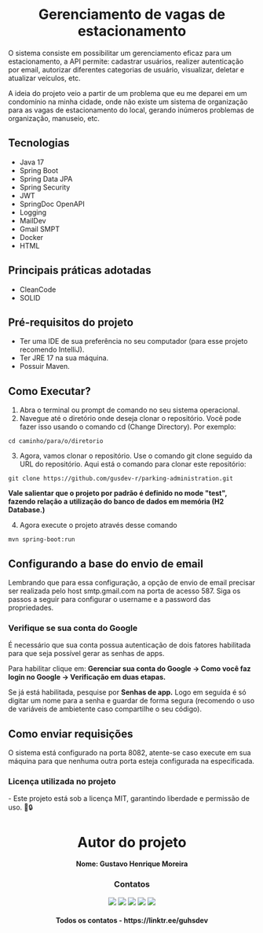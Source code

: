 <h1 align="center">
  Gerenciamento de vagas de estacionamento
</h1>
<p>
  O sistema consiste em possibilitar um gerenciamento eficaz para um estacionamento, a API permite: 
cadastrar usuários, realizer autenticação por email, autorizar diferentes categorias de usuário, visualizar, deletar e atualizar veículos, etc.
</p>

<p>
  A ideia do projeto veio a partir de um problema que eu me deparei em um condomínio na minha cidade, 
onde não existe um sistema de organização para as vagas de estacionamento do local, gerando inúmeros problemas de organização, 
manuseio, etc.
</p>

<h2>
  Tecnologias
</h2>

<ul>
  <li>Java 17</li>
  <li>Spring Boot </li>
  <li>Spring Data JPA </li>
  <li>Spring Security</li>
  <li>JWT</li>
  <li>SpringDoc OpenAPI</li>
  <li>Logging</li>
  <li>MailDev</li>
  <li>Gmail SMPT</li>
  <li>Docker</li>
  <li>HTML</li>
</ul>

<h2>
  Principais práticas adotadas
</h2>

<ul>
  <li>CleanCode</li>
  <li>SOLID</li>
</ul>

<h2>
  Pré-requisitos do projeto
</h2>
<ul>
  <li>Ter uma IDE de sua preferência no seu computador (para esse projeto recomendo IntelliJ).</li>
  <li>Ter JRE 17 na sua máquina.</li>
  <li>Possuir Maven.</li>
</ul>

<h2>
  Como Executar?
</h2> 

1. Abra o terminal ou prompt de comando no seu sistema operacional.
2. Navegue até o diretório onde deseja clonar o repositório. Você pode fazer isso usando o comando cd (Change Directory). Por exemplo:
```
cd caminho/para/o/diretorio
```
3. Agora, vamos clonar o repositório. Use o comando git clone seguido da URL do repositório. Aqui está o comando para clonar este repositório:
```
git clone https://github.com/gusdev-r/parking-administration.git
```
<p> 
  <b> Vale salientar que o projeto por padrão é definido no mode "test", 
  fazendo relação a utilização do banco de dados em memória (H2 Database.) </b>
</p>

4. Agora execute o projeto através desse comando

```
mvn spring-boot:run
```
<h2>
  Configurando a base do envio de email
</h2>
<div>
  <p>
    Lembrando que para essa configuração, a opção de envio de email precisar ser realizada 
  pelo host smtp.gmail.com na porta de acesso 587. Siga os passos a seguir para configurar
  o username e a password das propriedades.
  </p>
<h3>
  Verifique se sua conta do Google
</h3>
<p>
  É necessário que sua conta possua autenticação de dois fatores habilitada para que seja
  possível gerar as senhas de apps.
</p>
  <p>
    Para habilitar clique em: <b>Gerenciar sua conta do Google -> Como você faz login no Google -> 
    Verificação em duas etapas.</b>
  </p>
  <p>
    Se já está habilitada, pesquise por <b>Senhas de app.</b>
    Logo em seguida é só digitar um nome para a senha e guardar de forma segura (recomendo o uso de variáveis 
    de ambietente caso compartilhe o seu código).
  </p>
</div>

<h2>
  Como enviar requisições
</h2>
<p>
  O sistema está configurado na porta 8082, atente-se caso execute em sua máquina para que nenhuma outra 
  porta esteja configurada na especificada.
</p>

<h3>Licença utilizada no projeto</h3>
- Este projeto está sob a licença MIT, garantindo liberdade e permissão de uso. 📜🔒

<h1 align="center">
  Autor do projeto
</h1>
<p align="center">
  <b>Nome: Gustavo Henrique Moreira</b>
</p>
<h3 align="center">
  Contatos
</h3>

<div align="center">
  <a href="https://www.instagram.com/gusdev_r?igsh=MWltaGVpNjhoNWRidA==" target="_blank"><img src="https://img.shields.io/badge/Instagram-E4405F?style=for-the-badge&logo=instagram&logoColor=white" target="_blank"></a>
  <a href="https://www.linkedin.com/in/0812-gus-dev-java/" target="_blank"><img src="https://img.shields.io/badge/LinkedIn-0077B5?style=for-the-badge&logo=linkedin&logoColor=white" target="_blank"></a>
  <a href="https://www.tiktok.com/@gusdev_r" target="_blank"><img src="https://img.shields.io/badge/TikTok-000000?style=for-the-badge&logo=tiktok&logoColor=white" target="_blank"></a>
  <a href="https://discord.gg/5JCRr5NFMF" target="_blank"><img src="https://img.shields.io/badge/Discord-7289DA?style=for-the-badge&logo=discord&logoColor=white" target="_blank"></a>
  <a href="mailto:g.hen.moreira@gmail.com"><img src="https://img.shields.io/badge/-Gmail-%23333?style=for-the-badge&logo=gmail&logoColor=white" target="_blank"></a>
</div>

<h4 align="center">
  Todos os contatos - https://linktr.ee/guhsdev
</h4>
